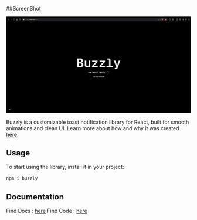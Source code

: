##ScreenShot

<img src="https://github.com/mohamed-elhaissan/buzzly-ui/blob/main/public/Screenshot.png"/>

Buzzly is a customizable toast notification library for React, built for smooth animations and clean UI. Learn more about how and why it was created [here](https://elhcn.vercel.app/).

## Usage

To start using the library, install it in your project:

```bash
npm i buzzly
```

## Documentation

Find Docs : [here](https://buzzly-gamma.vercel.app/)
Find Code  : [here](https://github.com/mohamed-elhaissan/Buzzly)


